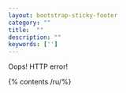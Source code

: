 ```yaml
---
layout: bootstrap-sticky-footer
category: ""
title:  ""
description: ""
keywords: ['']
---
```


<div class="alert alert-warning">
Oops! HTTP <span id="http_code"></span> error!
</div>
<script>
window.onload = function(){
    t = jQuery
            .get(location.href)
            .done(function (){ document.getElementById("http_code").innerHTML=t.status; })
            .fail(function (){ document.getElementById("http_code").innerHTML=t.status; });
};
</script>

{% contents /ru/%}
